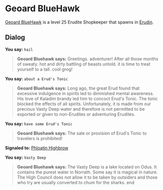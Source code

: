 # Geoard BlueHawk



[Geoard BlueHawk](/npc/24068) is a level 25 Erudite Shopkeeper that spawns in [Erudin](/zone/24).



## Dialog

**You say:** `hail`



>**Geoard Bluehawk says:** Greetings. adventurer! After all those months of sweaty. hot and dirty battling of beasts untold. it is time to treat yourself to a tall. cool grog!

**You say:** `about a Erud's Tonic`



>**Geoard Bluehawk says:** Long ago, the great Erud found that excessive indulgence in spirits led to diminished mental awareness. His love of Kaladim brandy led him to concoct Erud's Tonic. The tonic blocked the effects of all spirits. Unfortunately, it is made from our precious Vasty Deep water and therefore is not permitted to be exported or given to non-Erudites or adventuring Erudites.

**You say:** `have some Erud's Tonic`



>**Geoard Bluehawk says:** The sale or provision of Erud's Tonic to travelers is prohibited!


**Signaled to:**  [Phloatin Highbrow](/npc/24039)

**You say:** `Vasty Deep`



>**Geoard Bluehawk says:** The Vasty Deep is a lake located on Odus. It contains the purest water in Norrath. Some say it is magical in nature. The High Council does not allow it to be taken by outsiders and those who try are usually converted to chum for the sharks.
end

